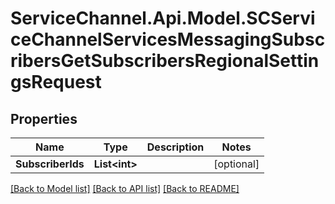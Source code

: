 # ServiceChannel.Api.Model.SCServiceChannelServicesMessagingSubscribersGetSubscribersRegionalSettingsRequest

## Properties

Name | Type | Description | Notes
------------ | ------------- | ------------- | -------------
**SubscriberIds** | **List&lt;int&gt;** |  | [optional] 

[[Back to Model list]](../README.md#documentation-for-models) [[Back to API list]](../README.md#documentation-for-api-endpoints) [[Back to README]](../README.md)

